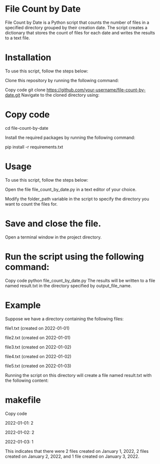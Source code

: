 # File Count by Date
File Count by Date is a Python script that counts the number of files in a specified directory grouped by their creation date. The script creates a dictionary that stores the count of files for each date and writes the results to a text file.

# Installation
To use this script, follow the steps below:

Clone this repository by running the following command:


Copy code
git clone https://github.com/your-username/file-count-by-date.git
Navigate to the cloned directory using:


# Copy code
cd file-count-by-date

Install the required packages by running the following command:


pip install -r requirements.txt

# Usage
To use this script, follow the steps below:

Open the file file_count_by_date.py 
in a text editor of your choice.

Modify the folder_path variable in the script to specify the directory you want to count the files for.

# Save and close the file.

Open a terminal window in the project directory.

# Run the script using the following command:

Copy code
python file_count_by_date.py
The results will be written to a file named result.txt in the directory specified by output_file_name.

# Example
Suppose we have a directory containing the following files:

file1.txt (created on 2022-01-01)

file2.txt (created on 2022-01-01)

file3.txt (created on 2022-01-02)

file4.txt (created on 2022-01-02)

file5.txt (created on 2022-01-03)

Running the script on this directory will create a file named result.txt with the following content:

# makefile
Copy code

2022-01-01: 2

2022-01-02: 2

2022-01-03: 1

This indicates that there were 2 files created on January 1, 2022, 2 files created on January 2, 2022, and 1 file created on January 3, 2022.
